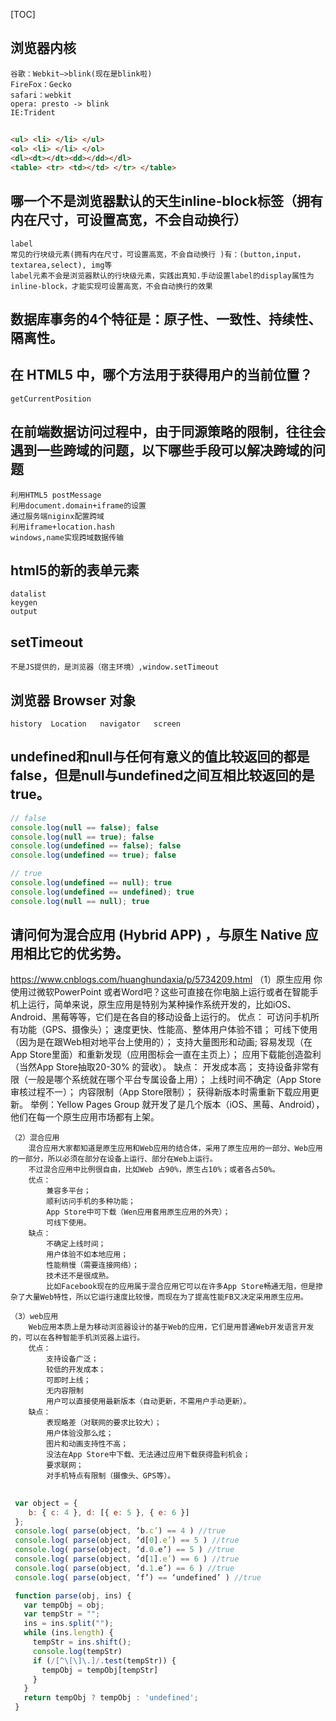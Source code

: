 [TOC]
## 浏览器内核
    谷歌：Webkit–>blink(现在是blink啦)
    FireFox：Gecko
    safari：webkit
    opera: presto -> blink
    IE:Trident


## 
```html
<ul> <li> </li> </ul>   
<ol> <li> </li> </ol>
<dl><dt></dt><dd></dd></dl>
<table> <tr> <td></td> </tr> </table>
```




## 哪一个不是浏览器默认的天生inline-block标签（拥有内在尺寸，可设置高宽，不会自动换行）
    label
    常见的行块级元素(拥有内在尺寸，可设置高宽，不会自动换行 )有：(button,input，textarea,select), img等
    label元素不会是浏览器默认的行块级元素，实践出真知.手动设置label的display属性为inline-block，才能实现可设置高宽，不会自动换行的效果


## 数据库事务的4个特征是：原子性、一致性、持续性、隔离性。


## 在 HTML5 中，哪个方法用于获得用户的当前位置？
    getCurrentPosition


## 在前端数据访问过程中，由于同源策略的限制，往往会遇到一些跨域的问题，以下哪些手段可以解决跨域的问题
    利用HTML5 postMessage
    利用document.domain+iframe的设置
    通过服务端niginx配置跨域
    利用iframe+location.hash
    windows,name实现跨域数据传输


## html5的新的表单元素
    datalist
    keygen
    output


## setTimeout
    不是JS提供的，是浏览器（宿主环境）,window.setTimeout


## 浏览器 Browser 对象
    history  Location   navigator   screen


## undefined和null与任何有意义的值比较返回的都是false，但是null与undefined之间互相比较返回的是true。
```js
// false
console.log(null == false); false
console.log(null == true); false
console.log(undefined == false); false
console.log(undefined == true); false

// true
console.log(undefined == null); true
console.log(undefined == undefined); true
console.log(null == null); true
```


## 请问何为混合应用 (Hybrid APP) ，与原生 Native 应用相比它的优劣势。
https://www.cnblogs.com/huanghundaxia/p/5734209.html
    （1）原生应用
        你使用过微软PowerPoint 或者Word吧？这些可直接在你电脑上运行或者在智能手机上运行，简单来说，原生应用是特别为某种操作系统开发的，比如iOS、Android、黑莓等等，它们是在各自的移动设备上运行的。
        优点：
            可访问手机所有功能（GPS、摄像头）；
            速度更快、性能高、整体用户体验不错；
            可线下使用（因为是在跟Web相对地平台上使用的）；
            支持大量图形和动画; 容易发现（在App Store里面）和重新发现（应用图标会一直在主页上）；
            应用下载能创造盈利（当然App Store抽取20-30% 的营收）。
        缺点：
            开发成本高；
            支持设备非常有限（一般是哪个系统就在哪个平台专属设备上用）；
            上线时间不确定（App Store审核过程不一）；
            内容限制（App Store限制）；
            获得新版本时需重新下载应用更新。
            举例：Yellow Pages Group 就开发了是几个版本（iOS、黑莓、Android），他们在每一个原生应用市场都有上架。

    （2）混合应用
        混合应用大家都知道是原生应用和Web应用的结合体，采用了原生应用的一部分、Web应用的一部分，所以必须在部分在设备上运行、部分在Web上运行。
        不过混合应用中比例很自由，比如Web 占90%，原生占10%；或者各占50%。
        优点：
            兼容多平台；
            顺利访问手机的多种功能；
            App Store中可下载（Wen应用套用原生应用的外壳）；
            可线下使用。
        缺点：
            不确定上线时间；
            用户体验不如本地应用；
            性能稍慢（需要连接网络）；
            技术还不是很成熟。
            比如Facebook现在的应用属于混合应用它可以在许多App Store畅通无阻，但是掺杂了大量Web特性，所以它运行速度比较慢，而现在为了提高性能FB又决定采用原生应用。
    
    （3）web应用
        Web应用本质上是为移动浏览器设计的基于Web的应用，它们是用普通Web开发语言开发的，可以在各种智能手机浏览器上运行。
        优点：
            支持设备广泛；
            较低的开发成本；
            可即时上线；
            无内容限制
            用户可以直接使用最新版本（自动更新，不需用户手动更新）。
        缺点：
            表现略差（对联网的要求比较大）；
            用户体验没那么炫；
            图片和动画支持性不高；
            没法在App Store中下载、无法通过应用下载获得盈利机会；
            要求联网；
            对手机特点有限制（摄像头、GPS等）。



## 
```js
 var object = {
	b: { c: 4 }, d: [{ e: 5 }, { e: 6 }]
 };
 console.log( parse(object, ‘b.c’) == 4 ) //true
 console.log( parse(object, ‘d[0].e’) == 5 ) //true
 console.log( parse(object, ‘d.0.e’) == 5 ) //true
 console.log( parse(object, ‘d[1].e’) == 6 ) //true
 console.log( parse(object, ‘d.1.e’) == 6 ) //true
 console.log( parse(object, ‘f’) == ‘undefined’ ) //true

 function parse(obj, ins) {
   var tempObj = obj;
   var tempStr = "";
   ins = ins.split("");
   while (ins.length) {
     tempStr = ins.shift();
     console.log(tempStr)
     if (/[^\[\]\.]/.test(tempStr)) {
       tempObj = tempObj[tempStr]
     }
   }
   return tempObj ? tempObj : 'undefined';
 }	
```
  



